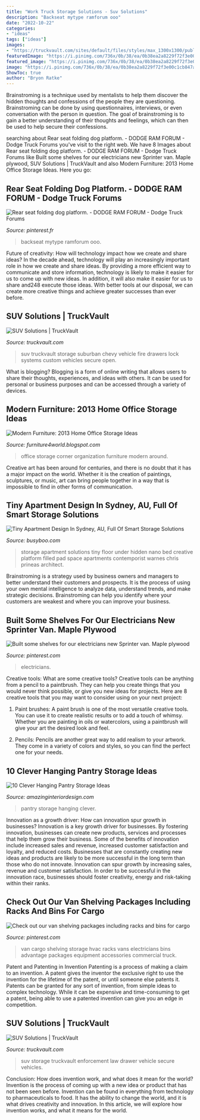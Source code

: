 ```yaml
---
title: "Work Truck Storage Solutions - Suv Solutions"
description: "Backseat mytype ramforum ooo"
date: "2022-10-22"
categories:
- "ideas"
tags: ["ideas"]
images:
- "https://truckvault.com/sites/default/files/styles/max_1300x1300/public/media/images/TruckVault_SUV-Series_Elevated-Line_Magnum-1-Drawer_2018-GMC-Acadia_US-Marshalls-3.jpg?itok=LtjGnzBv"
featuredImage: "https://i.pinimg.com/736x/0b/38/ea/0b38ea2a8229f72f3e00c1cb847a86de--dodge-ram-forum-rear-seat.jpg"
featured_image: "https://i.pinimg.com/736x/0b/38/ea/0b38ea2a8229f72f3e00c1cb847a86de--dodge-ram-forum-rear-seat.jpg"
image: "https://i.pinimg.com/736x/0b/38/ea/0b38ea2a8229f72f3e00c1cb847a86de--dodge-ram-forum-rear-seat.jpg"
ShowToc: true
author: "Bryon Ratke"
---
```



Brainstroming is a technique used by mentalists to help them discover the hidden thoughts and confessions of the people they are questioning. Brainstroming can be done by using questionnaires, interviews, or even conversation with the person in question. The goal of brainstroming is to gain a better understanding of their thoughts and feelings, which can then be used to help secure their confessions.

	

		
searching about Rear seat folding dog platform. - DODGE RAM FORUM - Dodge Truck Forums you've visit to the right web. We have 8 Images about Rear seat folding dog platform. - DODGE RAM FORUM - Dodge Truck Forums like Built some shelves for our electricians new Sprinter van. Maple plywood, SUV Solutions | TruckVault and also Modern Furniture: 2013 Home Office Storage Ideas. Here you go:
		
    
## Rear Seat Folding Dog Platform. - DODGE RAM FORUM - Dodge Truck Forums

<img loading=lazy src="https://i.pinimg.com/736x/0b/38/ea/0b38ea2a8229f72f3e00c1cb847a86de--dodge-ram-forum-rear-seat.jpg" onerror="this.onerror=null;this.src='https://tse1.mm.bing.net/th?id=OIP.wRXZhQy348codXQ4D4QCBADYEh&amp;pid=15.1';" alt="Rear seat folding dog platform. - DODGE RAM FORUM - Dodge Truck Forums">

_Source: pinterest.fr_

>backseat mytype ramforum ooo. 

	

Future of creativity: How will technology impact how we create and share ideas?
In the decade ahead, technology will play an increasingly important role in how we create and share ideas. By providing a more efficient way to communicate and store information, technology is likely to make it easier for us to come up with new ideas. In addition, it will also make it easier for us to share and248
execute those ideas. With better tools at our disposal, we can create more creative things and achieve greater successes than ever before.

    
## SUV Solutions | TruckVault

<img loading=lazy src="http://truckvault.com/sites/default/files/styles/max_1300x1300/public/media/images/TruckVault_SUVseries_CommanderLine_Custom_BhamFire-HiRes-5.jpg?itok=2wxDStGw" onerror="this.onerror=null;this.src='https://tse3.mm.bing.net/th?id=OIP.Q6rO4ki501hmazpUMsmHRAHaE8&amp;pid=15.1';" alt="SUV Solutions | TruckVault">

_Source: truckvault.com_

>suv truckvault storage suburban chevy vehicle fire drawers lock systems custom vehicles secure open. 

	

What is blogging?
Blogging is a form of online writing that allows users to share their thoughts, experiences, and ideas with others. It can be used for personal or business purposes and can be accessed through a variety of devices.

    
## Modern Furniture: 2013 Home Office Storage Ideas

<img loading=lazy src="https://1.bp.blogspot.com/-yR5R2KeuJEA/UEdPlE7dzbI/AAAAAAAAH_s/1CEaA9mH7yI/s1600/2013-Home-Office-Storage-Organization-Solutions-5.jpg" onerror="this.onerror=null;this.src='https://tse4.mm.bing.net/th?id=OIP.QisjBvIiMFzwj67s0k03MgHaJ3&amp;pid=15.1';" alt="Modern Furniture: 2013 Home Office Storage Ideas">

_Source: furniture4world.blogspot.com_

>office storage corner organization furniture modern around. 

	

Creative art has been around for centuries, and there is no doubt that it has a major impact on the world. Whether it is the creation of paintings, sculptures, or music, art can bring people together in a way that is impossible to find in other forms of communication.

    
## Tiny Apartment Design In Sydney, AU, Full Of Smart Storage Solutions

<img loading=lazy src="https://www.busyboo.com/wp-content/uploads/tiny-apartment-storage-design-ap.jpg" onerror="this.onerror=null;this.src='https://tse3.mm.bing.net/th?id=OIP.I2ZMwwe8A0kz-LX1DLHVjQHaLH&amp;pid=15.1';" alt="Tiny Apartment Design In Sydney, AU, Full Of Smart Storage Solutions">

_Source: busyboo.com_

>storage apartment solutions tiny floor under hidden nano bed creative platform filled pad space apartments contemporist warnes chris prineas architect. 

	

Brainstroming is a strategy used by business owners and managers to better understand their customers and prospects. It is the process of using your own mental intelligence to analyze data, understand trends, and make strategic decisions. Brainstroming can help you identify where your customers are weakest and where you can improve your business.

    
## Built Some Shelves For Our Electricians New Sprinter Van. Maple Plywood

<img loading=lazy src="https://i.pinimg.com/736x/63/eb/01/63eb01ffe9ab94904526857d039bddd5.jpg" onerror="this.onerror=null;this.src='https://tse3.mm.bing.net/th?id=OIP.wDMJ9QduB15Zqe5APuXzxAHaJ3&amp;pid=15.1';" alt="Built some shelves for our electricians new Sprinter van. Maple plywood">

_Source: pinterest.com_

>electricians. 

	

Creative tools: What are some creative tools?
Creative tools can be anything from a pencil to a paintbrush. They can help you create things that you would never think possible, or give you new ideas for projects. Here are 8 creative tools that you may want to consider using on your next project:
1. Paint brushes: A paint brush is one of the most versatile creative tools. You can use it to create realistic results or to add a touch of whimsy. Whether you are painting in oils or watercolors, using a paintbrush will give your art the desired look and feel.

2. Pencils: Pencils are another great way to add realism to your artwork. They come in a variety of colors and styles, so you can find the perfect one for your needs.

    
## 10 Clever Hanging Pantry Storage Ideas

<img loading=lazy src="http://www.amazinginteriordesign.com/wp-content/uploads/2017/06/10-Clever-Hanging-Pantry-Storage-Ideas-fi.jpg" onerror="this.onerror=null;this.src='https://tse1.mm.bing.net/th?id=OIP.iCMMEKYKQk3kwTjlEx8fsgHaJ4&amp;pid=15.1';" alt="10 Clever Hanging Pantry Storage Ideas">

_Source: amazinginteriordesign.com_

>pantry storage hanging clever. 

	

Innovation as a growth driver: How can innovation spur growth in businesses?
Innovation is a key growth driver for businesses. By fostering innovation, businesses can create new products, services and processes that help them grow their business. Some of the benefits of innovation include increased sales and revenue, increased customer satisfaction and loyalty, and reduced costs.
Businesses that are constantly creating new ideas and products are likely to be more successful in the long term than those who do not innovate. Innovation can spur growth by increasing sales, revenue and customer satisfaction. In order to be successful in the innovation race, businesses should foster creativity, energy and risk-taking within their ranks.

    
## Check Out Our Van Shelving Packages Including Racks And Bins For Cargo

<img loading=lazy src="https://i.pinimg.com/736x/67/05/b8/6705b8a467f0a9af34ed4ff17dc6dc91.jpg" onerror="this.onerror=null;this.src='https://tse4.mm.bing.net/th?id=OIP.S3BF0DTi6f0gPrp4oNS7FgHaHa&amp;pid=15.1';" alt="Check out our van shelving packages including racks and bins for cargo">

_Source: pinterest.com_

>van cargo shelving storage hvac racks vans electricians bins advantage packages equipment accessories commercial truck. 

	

Patent and Patenting in Invention
Patenting is a process of making a claim to an invention. A patent gives the inventor the exclusive right to use the invention for the lifetime of the patent, or until someone else patents it. Patents can be granted for any sort of invention, from simple ideas to complex technology. While it can be expensive and time-consuming to get a patent, being able to use a patented invention can give you an edge in competition.

    
## SUV Solutions | TruckVault

<img loading=lazy src="https://truckvault.com/sites/default/files/styles/max_1300x1300/public/media/images/TruckVault_SUV-Series_Elevated-Line_Magnum-1-Drawer_2018-GMC-Acadia_US-Marshalls-3.jpg?itok=LtjGnzBv" onerror="this.onerror=null;this.src='https://tse3.mm.bing.net/th?id=OIP.XzBBi5FoJCHMNqYHSqIjYgHaE8&amp;pid=15.1';" alt="SUV Solutions | TruckVault">

_Source: truckvault.com_

>suv storage truckvault enforcement law drawer vehicle secure vehicles. 

	

Conclusion: How does invention work, and what does it mean for the world?
Invention is the process of coming up with a new idea or product that has not been seen before. Invention can be found in everything from technology to pharmaceuticals to food. It has the ability to change the world, and it is what drives creativity and innovation. In this article, we will explore how invention works, and what it means for the world.

